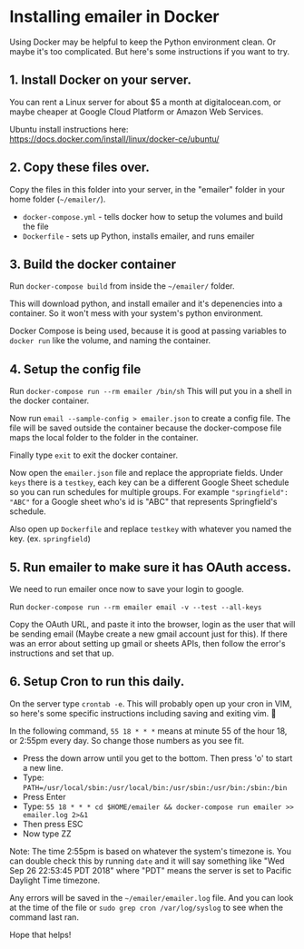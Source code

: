 # Installing emailer in Docker

Using Docker may be helpful to keep the Python environment clean.  Or maybe it's too complicated.  But here's some instructions if you want to try.

## 1. Install Docker on your server.

You can rent a Linux server for about $5 a month at digitalocean.com, or maybe cheaper at Google Cloud Platform or Amazon Web Services.

Ubuntu install instructions here: https://docs.docker.com/install/linux/docker-ce/ubuntu/

## 2. Copy these files over.

Copy the files in this folder into your server, in the "emailer" folder in your home folder (`~/emailer/`).

* `docker-compose.yml` - tells docker how to setup the volumes and build the file
* `Dockerfile` - sets up Python, installs emailer, and runs emailer

## 3. Build the docker container

Run `docker-compose build` from inside the `~/emailer/` folder.

This will download python, and install emailer and it's depenencies into a container.  So it won't mess with your system's python environment.

Docker Compose is being used, because it is good at passing variables to `docker run` like the volume, and naming the container.

## 4. Setup the config file

Run `docker-compose run --rm emailer /bin/sh`
This will put you in a shell in the docker container.

Now run `email --sample-config > emailer.json` to create a config file.
The file will be saved outside the container because the docker-compose file maps the local folder to the folder in the container.

Finally type `exit` to exit the docker container.

Now open the `emailer.json` file and replace the appropriate fields.
Under `keys` there is a `testkey`, each key can be a different Google Sheet schedule so you can run schedules for multiple groups.  For example `"springfield": "ABC"` for a Google sheet who's id is "ABC" that represents Springfield's schedule.

Also open up `Dockerfile` and replace `testkey` with whatever you named the key. (ex. `springfield`)

## 5. Run emailer to make sure it has OAuth access.

We need to run emailer once now to save your login to google.

Run `docker-compose run --rm emailer email -v --test --all-keys`

Copy the OAuth URL, and paste it into the browser, login as the user that will be sending email (Maybe create a new gmail account just for this).  If there was an error about setting up gmail or sheets APIs, then follow the error's instructions and set that up.

## 6. Setup Cron to run this daily.

On the server type `crontab -e`.  This will probably open up your cron in VIM, so here's some specific instructions including saving and exiting vim. :tada:

In the following command, `55 18 * * *` means at minute 55 of the hour 18, or 2:55pm every day.  So change those numbers as you see fit.

* Press the down arrow until you get to the bottom.  Then press 'o' to start a new line.
* Type: `PATH=/usr/local/sbin:/usr/local/bin:/usr/sbin:/usr/bin:/sbin:/bin`
* Press Enter
* Type: `55 18 * * * cd $HOME/emailer && docker-compose run emailer >> emailer.log 2>&1`
* Then press ESC
* Now type ZZ

Note: The time 2:55pm is based on whatever the system's timezone is.  You can double check this by running `date` and it will say something like "Wed Sep 26 22:53:45 PDT 2018" where "PDT" means the server is set to Pacific Daylight Time timezone.

Any errors will be saved in the `~/emailer/emailer.log` file.  And you can look at the time of the file or `sudo grep cron /var/log/syslog` to see when the command last ran.

Hope that helps!
